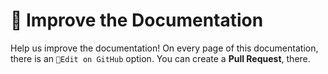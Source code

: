 # 📘 Improve the Documentation

Help us improve the documentation! On every page of this documentation, there is an `👾Edit on GitHub` option. You can
create a **Pull Request**, there.
